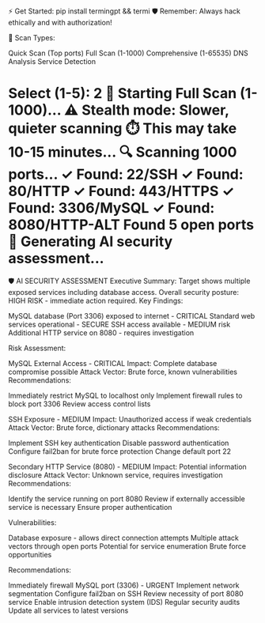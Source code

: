 ⚡ Get Started: pip install termingpt && termi
🛡️ Remember: Always hack ethically and with authorization!

🎯 Scan Types:

Quick Scan (Top ports)
Full Scan (1-1000)
Comprehensive (1-65535)
DNS Analysis
Service Detection

Select (1-5): 2
🚀 Starting Full Scan (1-1000)...
⚠️  Stealth mode: Slower, quieter scanning
⏱️  This may take 10-15 minutes...
🔍 Scanning 1000 ports...
✓ Found: 22/SSH
✓ Found: 80/HTTP
✓ Found: 443/HTTPS
✓ Found: 3306/MySQL
✓ Found: 8080/HTTP-ALT
Found 5 open ports
🤖 Generating AI security assessment...
======================================================================
🛡️  AI SECURITY ASSESSMENT
Executive Summary:
Target shows multiple exposed services including database access.
Overall security posture: HIGH RISK - immediate action required.
Key Findings:

MySQL database (Port 3306) exposed to internet - CRITICAL
Standard web services operational - SECURE
SSH access available - MEDIUM risk
Additional HTTP service on 8080 - requires investigation

Risk Assessment:

MySQL External Access - CRITICAL
Impact: Complete database compromise possible
Attack Vector: Brute force, known vulnerabilities
Recommendations:

Immediately restrict MySQL to localhost only
Implement firewall rules to block port 3306
Review access control lists


SSH Exposure - MEDIUM
Impact: Unauthorized access if weak credentials
Attack Vector: Brute force, dictionary attacks
Recommendations:

Implement SSH key authentication
Disable password authentication
Configure fail2ban for brute force protection
Change default port 22


Secondary HTTP Service (8080) - MEDIUM
Impact: Potential information disclosure
Attack Vector: Unknown service, requires investigation
Recommendations:

Identify the service running on port 8080
Review if externally accessible service is necessary
Ensure proper authentication



Vulnerabilities:

Database exposure - allows direct connection attempts
Multiple attack vectors through open ports
Potential for service enumeration
Brute force opportunities

Recommendations:

Immediately firewall MySQL port (3306) - URGENT
Implement network segmentation
Configure fail2ban on SSH
Review necessity of port 8080 service
Enable intrusion detection system (IDS)
Regular security audits
Update all services to latest versions
